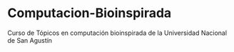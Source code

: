 # Computacion-Bioinspirada
Curso de Tópicos en computación bioinspirada de la Universidad Nacional de San Agustín
